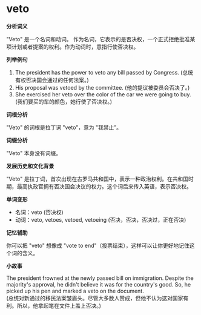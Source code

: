 # veto

**分析词义**

  

"Veto" 是一个名词和动词。 作为名词，它表示的是否决权，一个正式拒绝批准某项计划或者提案的权利。作为动词时，意指行使否决权。

  

**列举例句**

  

1.  The president has the power to veto any bill passed by Congress. (总统有权否决国会通过的任何法案。)
2.  His proposal was vetoed by the committee. (他的提议被委员会否决了。)
3.  She exercised her veto over the color of the car we were going to buy. (我们要买的车的颜色，她行使了否决权。)

  

**词根分析**

  

"Veto" 的词根是拉丁词 "veto"，意为 "我禁止”。

  

**词缀分析**

  

"Veto" 本身没有词缀。

  

**发展历史和文化背景**

  

"Veto" 是拉丁词，首次出现在古罗马共和国中，表示一种政治权利。在共和国时期，最高执政官拥有否决国会决议的权力。这个词后来传入英语，表示否决权。

  

**单词变形**

  

*   名词：veto (否决权)
*   动词：veto, vetoes, vetoed, vetoeing (否决，否决，否决过，正在否决)

  

**记忆辅助**

  

你可以把 "veto" 想像成 "vote to end"（投票结束），这样可以让你更好地记住这个词的含义。

  

**小故事**

  

The president frowned at the newly passed bill on immigration. Despite the majority's approval, he didn't believe it was for the country's good. So, he picked up his pen and marked a veto on the document.  
(总统对新通过的移民法案皱眉头。尽管大多数人赞成，但他不认为这对国家有利。所以，他拿起笔在文件上盖上否决。)
